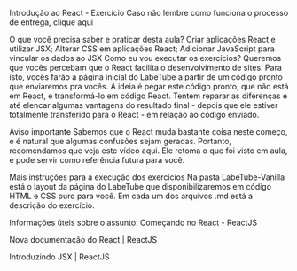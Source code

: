 Introdução ao React - Exercício
Caso não lembre como funciona o processo de entrega, clique aqui

O que você precisa saber e praticar desta aula?
Criar aplicações React e utilizar JSX;
Alterar CSS em aplicações React;
Adicionar JavaScript para vincular os dados ao JSX
Como eu vou executar os exercícios?
Queremos que vocês percebam que o React facilita o desenvolvimento de sites. Para isto, vocês farão a página inicial do LabeTube a partir de um código pronto que enviaremos pra vocês. A ideia é pegar este código pronto, que não está em React, e transformá-lo em código React. Tentem reparar as diferenças e até elencar algumas vantagens do resultado final - depois que ele estiver totalmente transferido para o React - em relação ao código enviado.

Aviso importante
Sabemos que o React muda bastante coisa neste começo, e é natural que algumas confusões sejam geradas. Portanto, recomendamos que veja este vídeo aqui. Ele retoma o que foi visto em aula, e pode servir como referência futura para você.

Mais instruções para a execução dos exercícios
Na pasta LabeTube-Vanilla está o layout da página do LabeTube que disponibilizaremos em código HTML e CSS puro para você. Em cada um dos arquivos .md está a descrição do exercício.

Informações úteis sobre o assunto:
Começando no React - ReactJS

Nova documentação do React | ReactJS

Introduzindo JSX | ReactJS